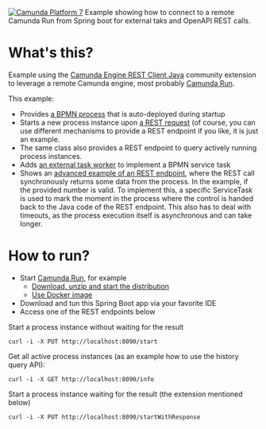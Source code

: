 [![Camunda Platform 7](https://img.shields.io/badge/Compatible%20with-Camunda%20Platform%207-26d07c)](https://img.shields.io/badge/Compatible%20with-Camunda%20Platform%207-26d07c)
Example showing how to connect to a remote Camunda Run from Spring boot for external taks and OpenAPI REST calls.

# What's this?

Example using the [Camunda Engine REST Client Java](https://github.com/camunda-community-hub/camunda-engine-rest-client-java) community extension to leverage a remote Camunda engine, most probably [Camunda Run](https://docs.camunda.org/manual/latest/user-guide/camunda-bpm-run/).

This example:

* Provides [a BPMN process](./blob/main/src/main/resources/playground.bpmn) that is auto-deployed during startup
* Starts a new process instance upon [a REST request](./blob/main/src/main/java/io/berndruecker/demo/springboot/ExampleRestEndpoint.java) (of course, you can use different mechanisms to provide a REST endpoint if you like, it is just an example.
* The same class also provides a REST endpoint to query actively running process instances.
* Adds [an external task worker](./blob/main/src/main/java/io/berndruecker/demo/springboot/ExampleCheckNumberWorker.java) to implement a BPMN service task
* Shows an [advanced example of an REST endpoint](./blob/main/src/main/java/io/berndruecker/demo/springboot/ExampleSemaphoreRestEndpoint.java), where the REST call synchronously returns some data from the process. In the example, if the provided number is valid. To implement this, a specific ServiceTask is used to mark the moment in the process where the control is handed back to the Java code of the REST endpoint. This also has to deal with timeouts, as the process execution itself is asynchronous and can take longer. 

# How to run?

* Start [Camunda Run](https://docs.camunda.org/manual/latest/user-guide/camunda-bpm-run/#starting-camunda-platform-run-using-docker), for example 
  * [Download, unzip and start the distribution](https://docs.camunda.org/manual/latest/user-guide/camunda-bpm-run/#starting-with-camunda-platform-run)
  * [Use Docker image](https://docs.camunda.org/manual/latest/user-guide/camunda-bpm-run/#starting-camunda-platform-run-using-docker)
* Download and tun this Spring Boot app via your favorite IDE
* Access one of the REST endpoints below

Start a process instance without waiting for the result
```
curl -i -X PUT http://localhost:8090/start 
```

Get all active process instances (as an example how to use the history query API):
```
curl -i -X GET http://localhost:8090/info
```

Start a process instance waiting for the result (the extension mentioned below)
```
curl -i -X PUT http://localhost:8090/startWithResponse
```

